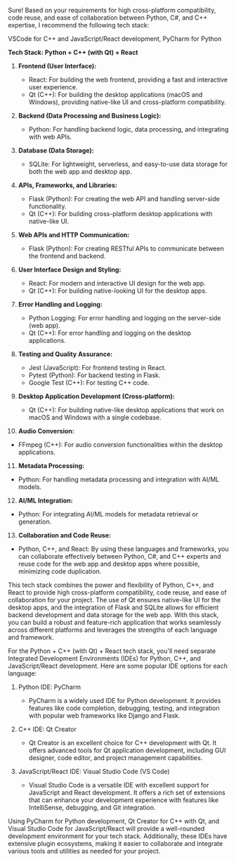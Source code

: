 Sure! Based on your requirements for high cross-platform compatibility, code reuse, and ease of collaboration between Python, C#, and C++ expertise, I recommend the following tech stack:

VSCode for C++ and JavaScript/React development, PyCharm for Python

**Tech Stack: Python + C++ (with Qt) + React**

1. **Frontend (User Interface):**
   - React: For building the web frontend, providing a fast and interactive user experience.
   - Qt (C++): For building the desktop applications (macOS and Windows), providing native-like UI and cross-platform compatibility.

2. **Backend (Data Processing and Business Logic):**
   - Python: For handling backend logic, data processing, and integrating with web APIs.

3. **Database (Data Storage):**
   - SQLite: For lightweight, serverless, and easy-to-use data storage for both the web app and desktop app.

4. **APIs, Frameworks, and Libraries:**
   - Flask (Python): For creating the web API and handling server-side functionality.
   - Qt (C++): For building cross-platform desktop applications with native-like UI.

5. **Web APIs and HTTP Communication:**
   - Flask (Python): For creating RESTful APIs to communicate between the frontend and backend.

6. **User Interface Design and Styling:**
   - React: For modern and interactive UI design for the web app.
   - Qt (C++): For building native-looking UI for the desktop apps.

7. **Error Handling and Logging:**
   - Python Logging: For error handling and logging on the server-side (web app).
   - Qt (C++): For error handling and logging on the desktop applications.

8. **Testing and Quality Assurance:**
   - Jest (JavaScript): For frontend testing in React.
   - Pytest (Python): For backend testing in Flask.
   - Google Test (C++): For testing C++ code.

9. **Desktop Application Development (Cross-platform):**
   - Qt (C++): For building native-like desktop applications that work on macOS and Windows with a single codebase.

10. **Audio Conversion:**
   - FFmpeg (C++): For audio conversion functionalities within the desktop applications.

11. **Metadata Processing:**
   - Python: For handling metadata processing and integration with AI/ML models.

12. **AI/ML Integration:**
   - Python: For integrating AI/ML models for metadata retrieval or generation.

13. **Collaboration and Code Reuse:**
   - Python, C++, and React: By using these languages and frameworks, you can collaborate effectively between Python, C#, and C++ experts and reuse code for the web app and desktop apps where possible, minimizing code duplication.

This tech stack combines the power and flexibility of Python, C++, and React to provide high cross-platform compatibility, code reuse, and ease of collaboration for your project. The use of Qt ensures native-like UI for the desktop apps, and the integration of Flask and SQLite allows for efficient backend development and data storage for the web app. With this stack, you can build a robust and feature-rich application that works seamlessly across different platforms and leverages the strengths of each language and framework.

For the Python + C++ (with Qt) + React tech stack, you'll need separate Integrated Development Environments (IDEs) for Python, C++, and JavaScript/React development. Here are some popular IDE options for each language:

1. Python IDE: PyCharm
   - PyCharm is a widely used IDE for Python development. It provides features like code completion, debugging, testing, and integration with popular web frameworks like Django and Flask.

2. C++ IDE: Qt Creator
   - Qt Creator is an excellent choice for C++ development with Qt. It offers advanced tools for Qt application development, including GUI designer, code editor, and project management capabilities.

3. JavaScript/React IDE: Visual Studio Code (VS Code)
   - Visual Studio Code is a versatile IDE with excellent support for JavaScript and React development. It offers a rich set of extensions that can enhance your development experience with features like IntelliSense, debugging, and Git integration.

Using PyCharm for Python development, Qt Creator for C++ with Qt, and Visual Studio Code for JavaScript/React will provide a well-rounded development environment for your tech stack. Additionally, these IDEs have extensive plugin ecosystems, making it easier to collaborate and integrate various tools and utilities as needed for your project.
